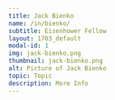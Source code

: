 ```yaml
---
title: Jack Bienko
name: /in/bienko/
subtitle: Eisenhower Fellow
layout: 1703_default
modal-id: 1
img: jack-bienko.png
thumbnail: jack-bienko.png
alt: Picture of Jack Bienko
topic: Topic
description: More Info
---
```

